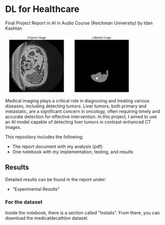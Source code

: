 # DL for Healthcare
Final Project Report in AI in Audio Course (Reichman University)
by Idan Kashtan

<img src="Liver_tumor.jpg" alt="Liver Tumor" width="400"/>

Medical imaging plays a critical role in diagnosing and treating various diseases, including
detecting tumors. Liver tumors, both primary and metastatic, are a significant concern in
oncology, often requiring timely and accurate detection for effective intervention. In this
project, I aimed to use an AI model capable of detecting liver tumors in contrast-enhanced
CT images.

This repository includes the following:
* The report document with my analysis (pdf)
* One notebook with my implementation, testing, and results

## Results
Detailed results can be found in the report under:
* "Experimental Results"

### For the dataset
Inside the notebook, there is a section called "Installs". From there, you can download the medicaldecathlon dataset. 
